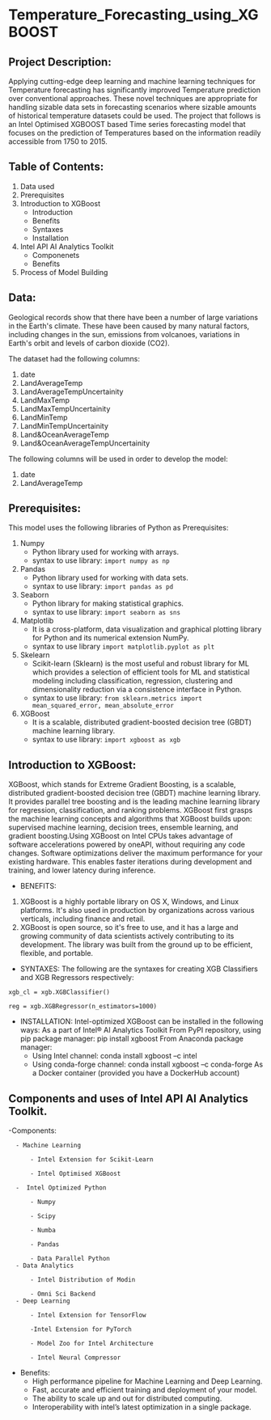 # Temperature_Forecasting_using_XGBOOST
## Project Description:
Applying cutting-edge deep learning and machine learning techniques for Temperature forecasting has significantly improved Temperature prediction over conventional approaches. These novel techniques are appropriate for handling sizable data sets in forecasting scenarios where sizable amounts of historical temperature datasets could be used.  The project that follows is an Intel Optimised XGBOOST based Time series forecasting model that focuses on the prediction of Temperatures based on the information readily accessible from 1750 to 2015.
## Table of Contents:
  1. Data used
  2. Prerequisites
  3. Introduction to XGBoost
      - Introduction
      - Benefits
      - Syntaxes
      - Installation
  4. Intel API AI Analytics Toolkit
      - Componenets
      - Benefits
  5. Process of Model Building
## Data: 
Geological records show that there have been a number of large variations in the Earth's climate. These have been caused by many natural factors, including changes in the sun, emissions from volcanoes, variations in Earth's orbit and levels of carbon dioxide (CO2). 

The dataset had the following columns:
1. date
2. LandAverageTemp
3. LandAverageTempUncertainity
4. LandMaxTemp
5. LandMaxTempUncertainity
6. LandMinTemp
7. LandMinTempUncertainity
8. Land&OceanAverageTemp
9. Land&OceanAverageTempUncertainity

The following columns will be used in order to develop the model:
1. date
2. LandAverageTemp


##  Prerequisites:
 This model uses the following libraries of Python as Prerequisites:
 1. Numpy
      - Python library used for working with arrays.
      - syntax to use library: `import numpy as np`
 2. Pandas
      - Python library used for working with data sets.
      - syntax to use library: `import pandas as pd`
 3. Seaborn
      - Python library for making statistical graphics.
      - syntax to use library: `import seaborn as sns`
 4. Matplotlib
      - It is a cross-platform, data visualization and graphical plotting library for Python and its numerical extension NumPy.
      - syntax to use library `import matplotlib.pyplot as plt`
 5. Skelearn
      - Scikit-learn (Sklearn) is the most useful and robust library for ML which provides a selection of efficient tools for ML and statistical modeling         including classification, regression, clustering and dimensionality reduction via a consistence interface in Python.
      - syntax to use library: `from sklearn.metrics import mean_squared_error, mean_absolute_error`
 6. XGBoost
      - It is a scalable, distributed gradient-boosted decision tree (GBDT) machine learning library.
      - syntax to use library: `import xgboost as xgb`
    
  ## Introduction to XGBoost:
  XGBoost, which stands for Extreme Gradient Boosting, is a scalable, distributed gradient-boosted decision tree (GBDT) machine learning library. It         provides parallel tree boosting and is the leading machine learning library for regression, classification, and ranking problems. XGBoost first grasps     the machine learning concepts and algorithms that XGBoost builds upon: supervised machine learning, decision trees, ensemble learning, and gradient       boosting.Using XGBoost on Intel CPUs takes advantage of software accelerations powered by oneAPI, without requiring any code changes. Software            optimizations deliver the maximum performance for your existing hardware. This enables faster iterations during development and training, and lower     latency during inference.
   - BENEFITS:
   1. XGBoost is a highly portable library on OS X, Windows, and Linux platforms. It's also used in production by organizations across various verticals,         including finance and retail.
   2. XGBoost is open source, so it's free to use, and it has a large and growing community of data scientists actively contributing to its development.         The library was built from the ground up to be efficient, flexible, and portable.
   - SYNTAXES: 
      The following are the syntaxes for creating XGB Classifiers and XGB Regressors respectively:
   
   `xgb_cl = xgb.XGBClassifier()`
   
   `reg = xgb.XGBRegressor(n_estimators=1000)`
  - INSTALLATION:
  Intel-optimized XGBoost can be installed in the following ways:
  As a part of Intel® AI Analytics Toolkit
  From PyPI repository, using pip package manager: pip install xgboost
  From Anaconda package manager:
    -  Using Intel channel: conda install xgboost –c intel
    -  Using conda-forge channel: conda install xgboost –c conda-forge
  As a Docker container (provided you have a DockerHub account)

  ## Components and uses of Intel API AI Analytics Toolkit.
  -Components:
  
      - Machine Learning
      
          - Intel Extension for Scikit-Learn
          
          - Intel Optimised XGBoost
          
      -  Intel Optimized Python
      
          - Numpy
          
          - Scipy
          
          - Numba
          
          - Pandas
          
          - Data Parallel Python
      - Data Analytics
     
          - Intel Distribution of Modin
          
          - Omni Sci Backend
      - Deep Learning
          
          - Intel Extension for TensorFlow
          
          -Intel Extension for PyTorch
          
          - Model Zoo for Intel Architecture
          
          - Intel Neural Compressor
- Benefits:
    - High performance pipeline for Machine Learning and Deep Learning.
    - Fast, accurate and efficient training and deployment of your model.
    - The ability to scale up and out for distributed computing.
    - Interoperability with intel’s latest optimization in a single package.

